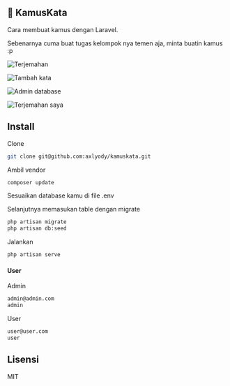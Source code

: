 ## :whale: KamusKata
Cara membuat kamus dengan Laravel.

Sebenarnya cuma buat tugas kelompok nya temen aja, minta buatin kamus :p

![Terjemahan](http://i.imgur.com/mKbq3UE.png)

![Tambah kata](http://i.imgur.com/zhSH9H6.png)

![Admin database](http://i.imgur.com/ggGI0Ek.png)

![Terjemahan saya](http://i.imgur.com/bTHJ5HG.png)

## Install

Clone 
```sh
git clone git@github.com:axlyody/kamuskata.git
```
Ambil vendor
```sh
composer update
```
Sesuaikan database kamu di file .env

Selanjutnya memasukan table dengan migrate
```sh
php artisan migrate
php artisan db:seed
```
Jalankan
```sh
php artisan serve
```

#### User
Admin
```sh
admin@admin.com
admin
```
User
```sh
user@user.com
user
```

## Lisensi

MIT

